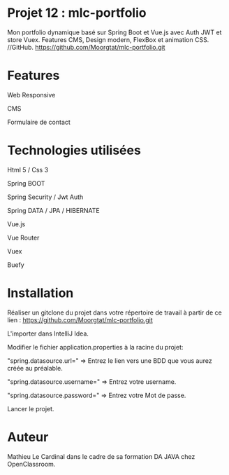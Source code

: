 # Projet 12 : mlc-portfolio
Mon portfolio dynamique basé sur Spring Boot et Vue.js avec Auth JWT et store Vuex. Features CMS, Design modern, FlexBox et animation CSS. //GitHub. https://github.com/Moorgtat/mlc-portfolio.git

# Features
Web Responsive

CMS

Formulaire de contact

# Technologies utilisées
Html 5 / Css 3

Spring BOOT

Spring Security / Jwt Auth

Spring DATA / JPA / HIBERNATE

Vue.js

Vue Router

Vuex

Buefy

# Installation
Réaliser un gitclone du projet dans votre répertoire de travail à partir de ce lien : 
https://github.com/Moorgtat/mlc-portfolio.git

L'importer dans IntelliJ Idea. 

Modifier le fichier application.properties à la racine du projet: 

"spring.datasource.url=" => Entrez le lien vers une BDD que vous aurez créée au préalable. 

"spring.datasource.username=" => Entrez votre username.

"spring.datasource.password=" => Entrez votre Mot de passe.

Lancer le projet.

# Auteur
Mathieu Le Cardinal dans le cadre de sa formation DA JAVA chez OpenClassroom.
